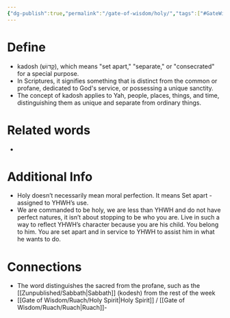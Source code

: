 ```yaml
---
{"dg-publish":true,"permalink":"/gate-of-wisdom/holy/","tags":["#GateWisdom","H"]}
---
```


# Define
- kadosh (קָדוֹשׁ), which means "set apart," "separate," or "consecrated" for a special purpose. 
- In Scriptures, it signifies something that is distinct from the common or profane, dedicated to God's service, or possessing a unique sanctity. 
- The concept of kadosh applies to Yah, people, places, things, and time, distinguishing them as unique and separate from ordinary things. 

# Related words
- 

# Additional Info
- Holy doesn’t necessarily mean moral perfection. It means Set apart - assigned to YHWH’s use.
- We are commanded to be holy, we are less than YHWH and do not have perfect natures, it isn’t about stopping to be who you are. Live in such a way to reflect YHWH’s character because you are his child. You belong to him. You are set apart and in service to YHWH to assist him in what he wants to do.


# Connections
- The word distinguishes the sacred from the profane, such as the [[Zunpublished/Sabbath\|Sabbath]] (kodesh) from the rest of the week
- [[Gate of Wisdom/Ruach/Holy Spirit\|Holy Spirit]] / [[Gate of Wisdom/Ruach/Ruach\|Ruach]]- 

